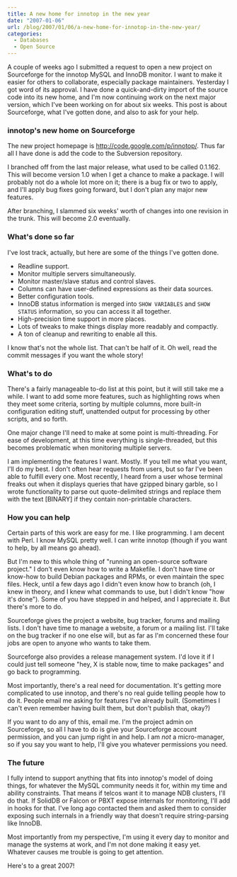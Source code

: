 ```yaml
---
title: A new home for innotop in the new year
date: "2007-01-06"
url: /blog/2007/01/06/a-new-home-for-innotop-in-the-new-year/
categories:
  - Databases
  - Open Source
---
```

A couple of weeks ago I submitted a request to open a new project on Sourceforge for the innotop MySQL and InnoDB monitor. I want to make it easier for others to collaborate, especially package maintainers. Yesterday I got word of its approval. I have done a quick-and-dirty import of the source code into its new home, and I'm now continuing work on the next major version, which I've been working on for about six weeks. This post is about Sourceforge, what I've gotten done, and also to ask for your help.

### innotop's new home on Sourceforge

The new project homepage is <http://code.google.com/p/innotop/>. Thus far all I have done is add the code to the Subversion repository.

I branched off from the last major release, what used to be called 0.1.162. This will become version 1.0 when I get a chance to make a package. I will probably not do a whole lot more on it; there is a bug fix or two to apply, and I'll apply bug fixes going forward, but I don't plan any major new features.

After branching, I slammed six weeks' worth of changes into one revision in the trunk. This will become 2.0 eventually.

### What's done so far

I've lost track, actually, but here are some of the things I've gotten done.

*   Readline support.
*   Monitor multiple servers simultaneously.
*   Monitor master/slave status and control slaves.
*   Columns can have user-defined expressions as their data sources.
*   Better configuration tools.
*   InnoDB status information is merged into `SHOW VARIABLES` and `SHOW STATUS` information, so you can access it all together.
*   High-precision time support in more places.
*   Lots of tweaks to make things display more readably and compactly.
*   A ton of cleanup and rewriting to enable all this.

I know that's not the whole list. That can't be half of it. Oh well, read the commit messages if you want the whole story!

### What's to do

There's a fairly manageable to-do list at this point, but it will still take me a while. I want to add some more features, such as highlighting rows when they meet some criteria, sorting by multiple columns, more built-in configuration editing stuff, unattended output for processing by other scripts, and so forth.

One major change I'll need to make at some point is multi-threading. For ease of development, at this time everything is single-threaded, but this becomes problematic when monitoring multiple servers.

I am implementing the features I want. Mostly. If you tell me what you want, I'll do my best. I don't often hear requests from users, but so far I've been able to fulfill every one. Most recently, I heard from a user whose terminal freaks out when it displays queries that have gzipped binary garble, so I wrote functionality to parse out quote-delimited strings and replace them with the text [BINARY] if they contain non-printable characters.

### How you can help

Certain parts of this work are easy for me. I like programming. I am decent with Perl. I know MySQL pretty well. I can write innotop (though if you want to help, by all means go ahead).

But I'm new to this whole thing of "running an open-source software project." I don't even know how to write a Makefile. I don't have time or know-how to build Debian packages and RPMs, or even maintain the spec files. Heck, until a few days ago I didn't even know how to branch (oh, I knew in theory, and I knew what commands to use, but I didn't know "how it's done"). Some of you have stepped in and helped, and I appreciate it. But there's more to do.

Sourceforge gives the project a website, bug tracker, forums and mailing lists. I don't have time to manage a website, a forum or a mailing list. I'll take on the bug tracker if no one else will, but as far as I'm concerned these four jobs are open to anyone who wants to take them.

Sourceforge also provides a release management system. I'd love it if I could just tell someone "hey, X is stable now, time to make packages" and go back to programming.

Most importantly, there's a real need for documentation. It's getting more complicated to use innotop, and there's no real guide telling people how to do it. People email me asking for features I've already built. (Sometimes I can't even remember having built them, but don't publish that, okay?)

If you want to do any of this, email me. I'm the project admin on Sourceforge, so all I have to do is give your Sourceforge account permission, and you can jump right in and help. I am *not* a micro-manager, so if you say you want to help, I'll give you whatever permissions you need.

### The future

I fully intend to support anything that fits into innotop's model of doing things, for whatever the MySQL community needs it for, within my time and ability constraints. That means if telcos want it to manage NDB clusters, I'll do that. If SolidDB or Falcon or PBXT expose internals for monitoring, I'll add in hooks for that. I've long ago contacted them and asked them to consider exposing such internals in a friendly way that doesn't require string-parsing like InnoDB.

Most importantly from my perspective, I'm using it every day to monitor and manage the systems at work, and I'm not done making it easy yet. Whatever causes me trouble is going to get attention.

Here's to a great 2007!
